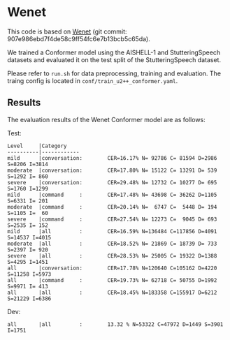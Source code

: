 # Wenet
This code is based on [Wenet](https://github.com/wenet-e2e/wenet) (git commit: 907e986ebd7f4de58c9ff54fc6e7b13bcb5c65da).

We trained a Conformer model using the AISHELL-1 and StutteringSpeech datasets and evaluated it on the test split of the StutteringSpeech dataset.

Please refer to `run.sh` for data preprocessing, training and evaluation. The traing config is located in `conf/train_u2++_conformer.yaml`.

## Results
The evaluation results of the Wenet Conformer model are as follows:

Test:
```
Level     |Category
----------|------------
mild      |conversation:        CER=16.17% N= 92786 C= 81594 D=2986 S=8206 I=3814
moderate  |conversation:        CER=17.80% N= 15122 C= 13291 D= 539 S=1292 I= 860
severe    |conversation:        CER=29.48% N= 12732 C= 10277 D= 695 S=1760 I=1299
mild      |command     :        CER=17.48% N= 43698 C= 36262 D=1105 S=6331 I= 201
moderate  |command     :        CER=20.14% N=  6747 C=  5448 D= 194 S=1105 I=  60
severe    |command     :        CER=27.54% N= 12273 C=  9045 D= 693 S=2535 I= 152
mild      |all         :        CER=16.59% N=136484 C=117856 D=4091 S=14537 I=4015
moderate  |all         :        CER=18.52% N= 21869 C= 18739 D= 733 S=2397 I= 920
severe    |all         :        CER=28.53% N= 25005 C= 19322 D=1388 S=4295 I=1451
all       |conversation:        CER=17.78% N=120640 C=105162 D=4220 S=11258 I=5973
all       |command     :        CER=19.73% N= 62718 C= 50755 D=1992 S=9971 I= 413
all       |all         :        CER=18.45% N=183358 C=155917 D=6212 S=21229 I=6386
```

Dev:
```
all       |all         :        13.32 % N=53322 C=47972 D=1449 S=3901 I=1751
```

